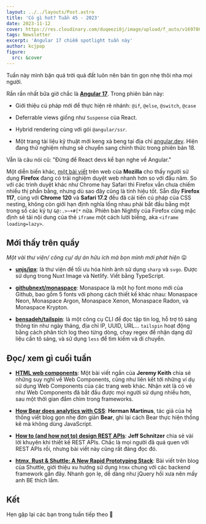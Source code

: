 ```yaml
---
layout: ../../layouts/Post.astro
title: 'Có gì hot? Tuần 45 - 2023'
date: 2023-11-12
cover: https://res.cloudinary.com/duqeezi8j/image/upload/f_auto/v1697868608/ehkoo/newsletters/w45-2023.png
tags: Newsletter
excerpt: 'Angular 17 chiếm spotlight tuần này'
author: kcjpop
figure:
  src: &cover
---
```


Tuần này mình bận quá trời quá đất luôn nên bản tin gọn nhẹ thôi nha mọi người.

Rần rần nhất bữa giờ chắc là [**Angular 17**](https://blog.angular.io/introducing-angular-v17-4d7033312e4b). Trong phiên bản này:

- Giới thiệu cú pháp mới để thực hiện rẽ nhánh: `@if`, `@else`, `@switch`, `@case`

- Deferrable views giống như `Suspense` của React.

- Hybrid rendering cùng với gói `@angular/ssr`.

- Một trang tài liệu kỹ thuật mới keng xà beng tại địa chỉ [angular.dev](https://angular.dev). Hiện đang thử nghiệm nhưng sẽ chuyển sang chính thức trong phiên bản 18.

Vẫn là câu nói cũ: "Đừng để React devs kể bạn nghe về Angular."

Một diễn biến khác, [một bài viết](https://hacks.mozilla.org/2023/10/down-and-to-the-right-firefox-got-faster-for-real-users-in-2023/) trên web của **Mozilla** cho thấy người sử dụng **Firefox** đang có trải nghiệm duyệt web nhanh hơn so với đầu năm. So với các trình duyệt khác như Chrome hay Safari thì Firefox vẫn chưa chiếm nhiều thị phần bằng, nhưng dù sao đây cũng là tính hiệu tốt. Sẵn đây **Firefox 117**, cùng với **Chrome 120** và **Safari 17.2** đều đã cải tiến cú pháp của CSS nesting, không còn giới hạn định nghĩa lồng nhau phải bắt đầu bằng một trong số các ký tự `&@:.>~+#[*` nữa. Phiên bản Nightly của Firefox cũng mặc định sẽ tải nội dung của thẻ `iframe` một cách lười biếng, aka `<iframe loading=lazy>`.

## Mới thấy trên quầy

_Một vài thư viện/ công cụ/ dự án hữu ích mà bọn mình mới phát hiện_ 😛

- [**unjs/ipx**](https://github.com/unjs/ipx): là thư viện để tối ưu hóa hình ảnh sử dụng `sharp` và `svgo`. Được sử dụng trong Nuxt Image và Netlify. Viết bằng TypeScript.

- [**githubnext/monaspace**](https://github.com/githubnext/monaspace): Monaspace là một họ font mono mới của Github, bao gồm 5 fonts với phong cách thiết kế khác nhau: Monaspace Neon, Monaspace Argon, Monaspace Xenon, Monaspace Radon, và Monaspace Krypton.

- [**bensadeh/tailspin**](https://github.com/bensadeh/tailspin): là một công cụ CLI để đọc tập tin log, hỗ trợ tô sáng thông tin như ngày tháng, địa chỉ IP, UUID, URL… `tailspin` hoạt động bằng cách phân tích log theo từng dòng, chạy regex để nhận dạng dữ liệu cần tô sáng, và sử dụng `less` để tìm kiếm và di chuyển.

## Đọc/ xem gì cuối tuần

- [**HTML web components**](https://adactio.com/journal/20618): Một bài viết ngắn của **Jeremy Keith** chia sẻ những suy nghĩ về Web Components, cũng như liên kết tới những ví dụ sử dụng Web Components của các trang web khác. Nhận xét là có vẻ như Web Components đã bắt đầu được mọi người sử dụng nhiều hơn, sau một thời gian đắm chìm trong frameworks.

- [**How Bear does analytics with CSS**](https://herman.bearblog.dev/how-bear-does-analytics-with-css/): **Herman Martinus**, tác giả của hệ thống viết blog gọn nhẹ đơn giản **Bear**, ghi lại cách Bear thực hiện thống kê mà không dùng JavaScript.

- [**How to (and how not to) design REST APIs**](https://github.com/stickfigure/blog/wiki/How-to-%28and-how-not-to%29-design-REST-APIs): **Jeff Schnitzer** chia sẻ vài lời khuyên khi thiết kế REST APIs. Chắc là mọi người đã quá quen với REST APIs rồi, nhưng bài viết này cũng rất đáng đọc đó.

- [**htmx, Rust & Shuttle: A New Rapid Prototyping Stack**](https://www.shuttle.rs/blog/2023/10/25/htmx-with-rust): Bài viết trên blog của Shuttle, giới thiệu xu hướng sử dụng `htmx` chung với các backend framework gần đây. Nhanh gọn lẹ, dễ dàng như jQuery hồi xưa nên mấy anh BE thích lắm.

## Kết

Hẹn gặp lại các bạn trong tuần tiếp theo 👋
